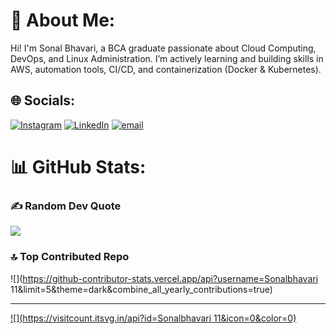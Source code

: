 # 💫 About Me:

Hi! I'm Sonal Bhavari, a BCA graduate passionate about Cloud Computing, DevOps, and Linux Administration. I’m actively learning and building skills in AWS, automation tools, CI/CD, and containerization (Docker & Kubernetes).


## 🌐 Socials:
[![Instagram](https://img.shields.io/badge/Instagram-%23E4405F.svg?logo=Instagram&logoColor=white)](https://instagram.com/Sonalbhavari ) [![LinkedIn](https://img.shields.io/badge/LinkedIn-%230077B5.svg?logo=linkedin&logoColor=white)](https://linkedin.com/in/Sonalbhavari ) [![email](https://img.shields.io/badge/Email-D14836?logo=gmail&logoColor=white)](mailto:sonalbhavari1@gmail.com) 
# 📊 GitHub Stats:


### ✍️ Random Dev Quote
![](https://quotes-github-readme.vercel.app/api?type=horizontal&theme=radical)

### 🔝 Top Contributed Repo
![](https://github-contributor-stats.vercel.app/api?username=Sonalbhavari 11&limit=5&theme=dark&combine_all_yearly_contributions=true)

---
[![](https://visitcount.itsvg.in/api?id=Sonalbhavari 11&icon=0&color=0)](https://visitcount.itsvg.in)

<!-- Proudly created with GPRM ( https://gprm.itsvg.in ) -->
